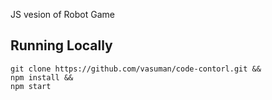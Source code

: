 JS vesion of Robot Game

## Running Locally ##

```
git clone https://github.com/vasuman/code-contorl.git &&
npm install &&
npm start
```
